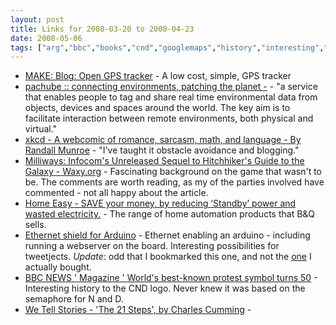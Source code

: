 ```yaml
---
layout: post
title: Links for 2008-03-20 to 2008-04-23
date: 2008-05-06
tags: ["arg","bbc","books","cnd","googlemaps","history","interesting","links","links","literature","logo","maps","penguin","semaphore","story","via:rooreynolds"]
---
```


*   [MAKE: Blog: Open GPS tracker](http://blog.makezine.com/archive/2008/04/open_gps_tracker.html) - A low cost, simple, GPS tracker
*   [pachube :: connecting environments, patching the planet -](http://www.pachube.com/) - "a service that enables people to tag and share real time environmental data from objects, devices and spaces around the world. The key aim is to facilitate interaction between remote environments, both physical and virtual."
*   [xkcd - A webcomic of romance, sarcasm, math, and language - By Randall Munroe](http://xkcd.com/413/) - "I&#39;ve taught it obstacle avoidance and blogging."
*   [Milliways: Infocom&#39;s Unreleased Sequel to Hitchhiker&#39;s Guide to the Galaxy - Waxy.org](http://waxy.org/2008/04/milliways_infocoms_unreleased_sequel_to_hitchhikers_guide_to_the_galax/index.shtml) - Fascinating background on the game that wasn&#39;t to be. The comments are worth reading, as my of the parties involved have commented - not all happy about the article.
*   [Home Easy - SAVE your money, by reducing &lsquo;Standby&rsquo; power and wasted electricity.](http://www.homeeasy.eu/home.php) - The range of home automation products that B&Q sells.
*   [Ethernet shield for Arduino](http://ladyada.net/make/eshield/index.html) - Ethernet enabling an arduino - including running a webserver on the board. Interesting possibilities for tweetjects. _Update_: odd that I bookmarked this one, and not the [one](http://www.nuelectronics.com/estore/index.php?main_page=product_info&products_id=4) I actually bought.
*   [BBC NEWS ' Magazine ' World's best-known protest symbol turns 50](http://news.bbc.co.uk/1/hi/magazine/7292252.stm) - Interesting history to the CND logo. Never knew it was based on the semaphore for N and D.
*   [We Tell Stories - 'The 21 Steps', by Charles Cumming](http://www.wetellstories.co.uk/stories/week1/) -
